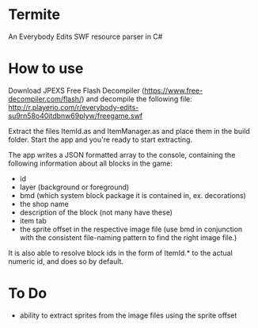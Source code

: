 # Termite
An Everybody Edits SWF resource parser in C#

# How to use
Download JPEXS Free Flash Decompiler (https://www.free-decompiler.com/flash/) and decompile the following file: http://r.playerio.com/r/everybody-edits-su9rn58o40itdbnw69plyw/freegame.swf

Extract the files ItemId.as and ItemManager.as and place them in the build folder. Start the app and you're ready to start extracting.

The app writes a JSON formatted array to the console, containing the following information about all blocks in the game:
- id
- layer (background or foreground)
- bmd (which system block package it is contained in, ex. decorations)
- the shop name
- description of the block (not many have these)
- item tab
- the sprite offset in the respective image file (use bmd in conjunction with the consistent file-naming pattern to find the right image file.)

It is also able to resolve block ids in the form of ItemId.* to the actual numeric id, and does so by default.

# To Do
- ability to extract sprites from the image files using the sprite offset
